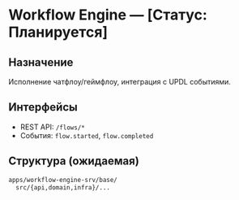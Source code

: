 # Workflow Engine — [Статус: Планируется]

## Назначение

Исполнение чатфлоу/геймфлоу, интеграция с UPDL событиями.

## Интерфейсы

-   REST API: `/flows/*`
-   События: `flow.started`, `flow.completed`

## Структура (ожидаемая)

```txt
apps/workflow-engine-srv/base/
  src/{api,domain,infra}/...
```
